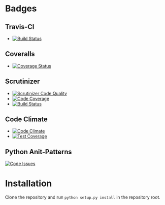 Badges
======
Travis-CI
---------
* [![Build Status](https://travis-ci.org/micgro42/ReceiptEval.svg?branch=master)](https://travis-ci.org/micgro42/ReceiptEval)

Coveralls
---------
* [![Coverage Status](https://coveralls.io/repos/micgro42/ReceiptEval/badge.svg?branch=master&service=github)](https://coveralls.io/github/micgro42/ReceiptEval?branch=master)

Scrutinizer
-----------
* [![Scrutinizer Code Quality](https://scrutinizer-ci.com/g/micgro42/ReceiptEval/badges/quality-score.png?b=master)](https://scrutinizer-ci.com/g/micgro42/ReceiptEval/?branch=master)
* [![Code Coverage](https://scrutinizer-ci.com/g/micgro42/ReceiptEval/badges/coverage.png?b=master)](https://scrutinizer-ci.com/g/micgro42/ReceiptEval/?branch=master)
* [![Build Status](https://scrutinizer-ci.com/g/micgro42/ReceiptEval/badges/build.png?b=master)](https://scrutinizer-ci.com/g/micgro42/ReceiptEval/build-status/master)

Code Climate
------------
* [![Code Climate](https://codeclimate.com/github/micgro42/ReceiptEval/badges/gpa.svg)](https://codeclimate.com/github/micgro42/ReceiptEval)
* [![Test Coverage](https://codeclimate.com/github/micgro42/ReceiptEval/badges/coverage.svg)](https://codeclimate.com/github/micgro42/ReceiptEval/coverage)

Python Anit-Patterns
--------------------
[![Code Issues](https://www.quantifiedcode.com/api/v1/project/dfe2e3a51c5b427b8617b3a59ddf406f/badge.svg)](https://www.quantifiedcode.com/app/project/dfe2e3a51c5b427b8617b3a59ddf406f)

Installation
============

Clone the repository and run ``python setup.py install`` in the repository root.
